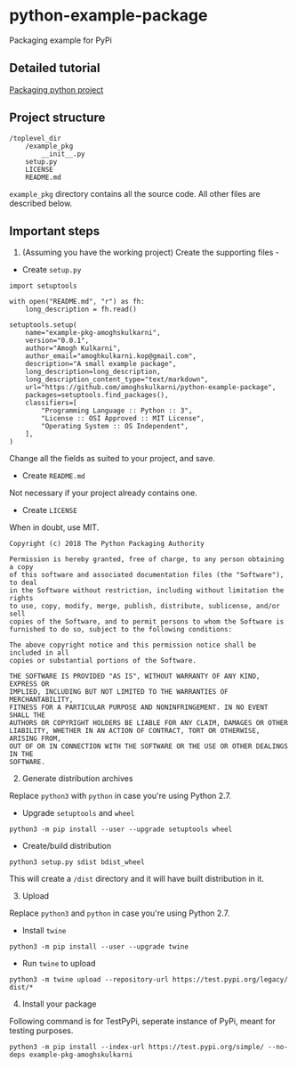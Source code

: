 # python-example-package
Packaging example for PyPi

## Detailed tutorial 
[Packaging python project](https://packaging.python.org/tutorials/packaging-projects/)

## Project structure
```
/toplevel_dir
    /example_pkg
        __init__.py
    setup.py
    LICENSE
    README.md
```
`example_pkg` directory contains all the source code. All other files are described below. 

## Important steps

1. (Assuming you have the working project) Create the supporting files -

- Create `setup.py`

```
import setuptools

with open("README.md", "r") as fh:
    long_description = fh.read()

setuptools.setup(
    name="example-pkg-amoghskulkarni",
    version="0.0.1",
    author="Amogh Kulkarni",
    author_email="amoghkulkarni.kop@gmail.com",
    description="A small example package",
    long_description=long_description,
    long_description_content_type="text/markdown",
    url="https://github.com/amoghskulkarni/python-example-package",
    packages=setuptools.find_packages(),
    classifiers=[
        "Programming Language :: Python :: 3",
        "License :: OSI Approved :: MIT License",
        "Operating System :: OS Independent",
    ],
)
``` 

Change all the fields as suited to your project, and save.

- Create `README.md`
    
Not necessary if your project already contains one. 

- Create `LICENSE`

When in doubt, use MIT.

```
Copyright (c) 2018 The Python Packaging Authority

Permission is hereby granted, free of charge, to any person obtaining a copy
of this software and associated documentation files (the "Software"), to deal
in the Software without restriction, including without limitation the rights
to use, copy, modify, merge, publish, distribute, sublicense, and/or sell
copies of the Software, and to permit persons to whom the Software is
furnished to do so, subject to the following conditions:

The above copyright notice and this permission notice shall be included in all
copies or substantial portions of the Software.

THE SOFTWARE IS PROVIDED "AS IS", WITHOUT WARRANTY OF ANY KIND, EXPRESS OR
IMPLIED, INCLUDING BUT NOT LIMITED TO THE WARRANTIES OF MERCHANTABILITY,
FITNESS FOR A PARTICULAR PURPOSE AND NONINFRINGEMENT. IN NO EVENT SHALL THE
AUTHORS OR COPYRIGHT HOLDERS BE LIABLE FOR ANY CLAIM, DAMAGES OR OTHER
LIABILITY, WHETHER IN AN ACTION OF CONTRACT, TORT OR OTHERWISE, ARISING FROM,
OUT OF OR IN CONNECTION WITH THE SOFTWARE OR THE USE OR OTHER DEALINGS IN THE
SOFTWARE.
```

2. Generate distribution archives

Replace `python3` with `python` in case you're using Python 2.7.

- Upgrade `setuptools` and `wheel` 

```
python3 -m pip install --user --upgrade setuptools wheel
```

- Create/build distribution

```
python3 setup.py sdist bdist_wheel
```

This will create a `/dist` directory and it will have built distribution in it. 

3. Upload 

Replace `python3` and `python` in case you're using Python 2.7. 

- Install `twine`

```
python3 -m pip install --user --upgrade twine
```

- Run `twine` to upload

```
python3 -m twine upload --repository-url https://test.pypi.org/legacy/ dist/*
```

4. Install your package 

Following command is for TestPyPi, seperate instance of PyPi, meant for testing purposes.

```
python3 -m pip install --index-url https://test.pypi.org/simple/ --no-deps example-pkg-amoghskulkarni
```